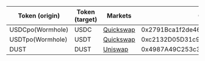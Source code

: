 | Token (origin)   | Token (target) | Markets                                           | Contract address                           |
| ---------------- | -------------- | ------------------------------------------------- | ------------------------------------------ |
| USDCpo(Wormhole) | USDC           | [Quickswap](https://quickswap.exchange/#/pools)   | 0x2791Bca1f2de4661ED88A30C99A7a9449Aa84174 |
| USDTpo(Wormhole) | USDT           | [Quickswap](https://quickswap.exchange/#/pools)   | 0xc2132D05D31c914a87C6611C10748AEb04B58e8F |
| DUST             | DUST           | [Uniswap](https://app.uniswap.org/#/pools/797652) | 0x4987A49C253c38B3259092E9AAC10ec0C7EF7542 |